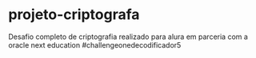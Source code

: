 # projeto-criptografa
 Desafio completo de criptografia realizado para alura em parceria com a oracle next education #challengeonedecodificador5

